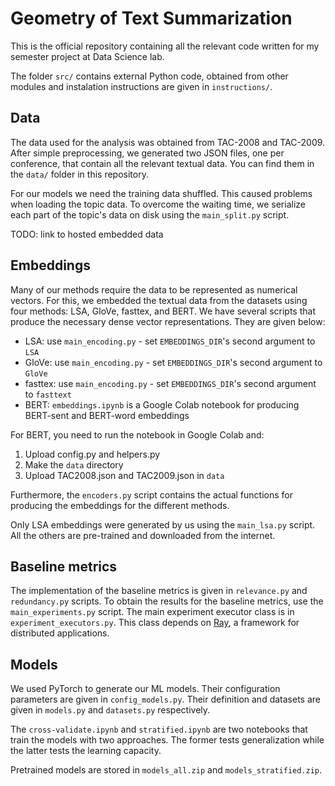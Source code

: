 # Geometry of Text Summarization

This is the official repository containing all the relevant code written for my semester project at Data Science lab.

The folder `src/` contains external Python code, obtained from other modules and instalation instructions are given in `instructions/`.

## Data

The data used for the analysis was obtained from TAC-2008 and TAC-2009. After simple preprocessing, we generated two JSON files, one per conference, that contain all the relevant textual data. You can find them in the `data/` folder in this repository.

For our models we need the training data shuffled. This caused problems when loading the topic data. To overcome the waiting time, we serialize each part of the topic's data on disk using the `main_split.py` script.

TODO: link to hosted embedded data

## Embeddings

Many of our methods require the data to be represented as numerical vectors. For this, we embedded the textual data from the datasets using four methods: LSA, GloVe, fasttex, and BERT. We have several scripts that produce the necessary dense vector representations. They are given below:
- LSA: use `main_encoding.py` - set `EMBEDDINGS_DIR`'s second argument to `LSA`
- GloVe: use `main_encoding.py` - set `EMBEDDINGS_DIR`'s second argument to `GloVe`
- fasttex: use `main_encoding.py` - set `EMBEDDINGS_DIR`'s second argument to `fasttext`
- BERT: `embeddings.ipynb` is a Google Colab notebook for producing BERT-sent and BERT-word embeddings

For BERT, you need to run the notebook in Google Colab and:
1. Upload config.py and helpers.py
2. Make the `data` directory
3. Upload TAC2008.json and TAC2009.json in `data`

Furthermore, the `encoders.py` script contains the actual functions for producing the embeddings for the different methods.

Only LSA embeddings were generated by us using the `main_lsa.py` script. All the others are pre-trained and downloaded from the internet.

## Baseline metrics

The implementation of the baseline metrics is given in `relevance.py` and `redundancy.py` scripts. To obtain the results for the baseline metrics, use the `main_experiments.py` script. The main experiment executor class is in `experiment_executors.py`. This class depends on [Ray](https://github.com/ray-project/ray), a framework for distributed applications.

## Models

We used PyTorch to generate our ML models. Their configuration parameters are given in `config_models.py`. Their definition and datasets are given in `models.py` and `datasets.py` respectively.

The `cross-validate.ipynb` and `stratified.ipynb` are two notebooks that train the models with two approaches. The former tests generalization while the latter tests the learning capacity.

Pretrained models are stored in `models_all.zip` and `models_stratified.zip`.
